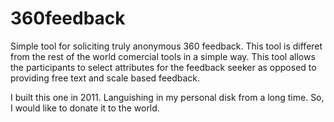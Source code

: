 # 360feedback
Simple tool for soliciting truly anonymous 360 feedback. This tool is differet from the rest of the world comercial tools in a simple way. This tool allows the participants to select attributes for the feedback seeker as opposed to providing free text and scale based feedback.

I built this one in 2011. Languishing in my personal disk from a long time. So, I would like to donate it to the world.

